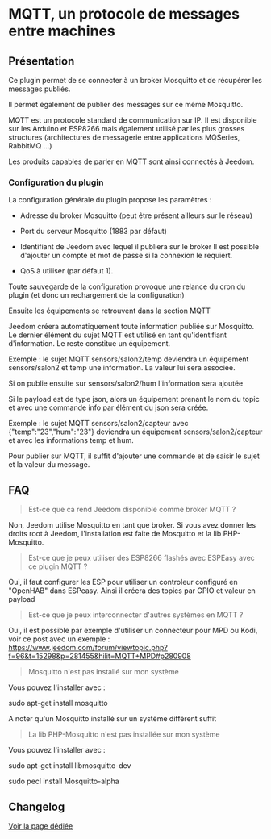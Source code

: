 # MQTT, un protocole de messages entre machines

## Présentation

Ce plugin permet de se connecter à un broker Mosquitto et de récupérer les messages publiés.

Il permet également de publier des messages sur ce même Mosquitto.

MQTT est un protocole standard de communication sur IP. Il est disponible sur les Arduino et ESP8266 mais également utilisé par les plus grosses structures (architectures de messagerie entre applications MQSeries, RabbitMQ ...)

Les produits capables de parler en MQTT sont ainsi connectés à Jeedom.

### Configuration du plugin

La configuration générale du plugin propose les paramètres :

  - Adresse du broker Mosquitto (peut être présent ailleurs sur le réseau)

  - Port du serveur Mosquitto (1883 par défaut)

  - Identifiant de Jeedom avec lequel il publiera sur le broker
  Il est possible d'ajouter un compte et mot de passe si la connexion le requiert.

  - QoS à utiliser (par défaut 1).

Toute sauvegarde de la configuration provoque une relance du cron du plugin (et donc un rechargement de la configuration)

Ensuite les équipements se retrouvent dans la section MQTT

Jeedom créera automatiquement toute information publiée sur Mosquitto. Le dernier élément du sujet MQTT est utilisé en tant qu'identifiant d'information. Le reste constitue un équipement.

  Exemple : le sujet MQTT sensors/salon2/temp deviendra un équipement sensors/salon2 et temp une information. La valeur lui sera associée.

  Si on publie ensuite sur sensors/salon2/hum l'information sera ajoutée

Si le payload est de type json, alors un équipement prenant le nom du topic et avec une commande info par élément du json sera créée.

  Exemple : le sujet MQTT sensors/salon2/capteur avec {"temp":"23","hum":"23"} deviendra un équipement sensors/salon2/capteur et avec les informations temp et hum.

Pour publier sur MQTT, il suffit d'ajouter une commande et de saisir le sujet et la valeur du message.

## FAQ

>Est-ce que ca rend Jeedom disponible comme broker MQTT ?

Non, Jeedom utilise Mosquitto en tant que broker. Si vous avez donner les droits root à Jeedom, l'installation est faite de Mosquitto et la lib PHP-Mosquitto.

>Est-ce que je peux utiliser des ESP8266 flashés avec ESPEasy avec ce plugin MQTT ?

Oui, il faut configurer les ESP pour utiliser un controleur configuré en "OpenHAB" dans ESPeasy. Ainsi il créera des topics par GPIO et valeur en payload

>Est-ce que je peux interconnecter d'autres systèmes en MQTT ?

Oui, il est possible par exemple d'utiliser un connecteur pour MPD ou Kodi, voir ce post avec un exemple :
https://www.jeedom.com/forum/viewtopic.php?f=96&t=15298&p=281455&hilit=MQTT+MPD#p280908

>Mosquitto n'est pas installé sur mon système

Vous pouvez l'installer avec :

  sudo apt-get install mosquitto

A noter qu'un Mosquitto installé sur un système différent suffit

>La lib PHP-Mosquitto n'est pas installée sur mon système

Vous pouvez l'installer avec :

  sudo apt-get install libmosquitto-dev

  sudo pecl install Mosquitto-alpha


## Changelog

[Voir la page dédiée](changelog.md)
